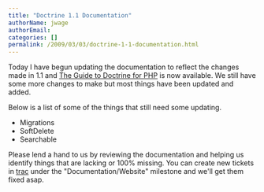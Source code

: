 ```yaml
---
title: "Doctrine 1.1 Documentation"
authorName: jwage
authorEmail:
categories: []
permalink: /2009/03/03/doctrine-1-1-documentation.html
---
```

Today I have begun updating the documentation to reflect the changes
made in 1.1 and [The Guide to Doctrine for
PHP](http://www.doctrine-project.org/documentation/manual/1_1/en) is now
available. We still have some more changes to make but most things have
been updated and added.

Below is a list of some of the things that still need some updating.

-   Migrations
-   SoftDelete
-   Searchable

Please lend a hand to us by reviewing the documentation and helping us
identify things that are lacking or 100% missing. You can create new
tickets in [trac](http://trac.doctrine-project.org) under the
"Documentation/Website" milestone and we'll get them fixed asap.
